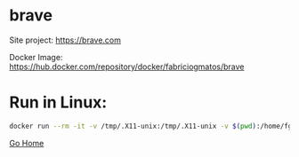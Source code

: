 # brave

Site project:
https://brave.com

Docker Image:
https://hub.docker.com/repository/docker/fabriciogmatos/brave

# Run in Linux:

```bash
docker run --rm -it -v /tmp/.X11-unix:/tmp/.X11-unix -v $(pwd):/home/fgm/share -e DISPLAY=$DISPLAY fabriciogmatos/brave:v1
```

[Go Home](../README.md)